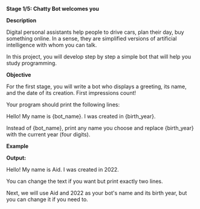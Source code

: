 **Stage 1/5: Chatty Bot welcomes you**

**Description**

Digital personal assistants help people to drive cars, plan their day, buy something online. In a sense, they are simplified versions of artificial intelligence with whom you can talk.

In this project, you will develop step by step a simple bot that will help you study programming.

**Objective**

For the first stage, you will write a bot who displays a greeting, its name, and the date of its creation. First impressions count!

Your program should print the following lines:

Hello! My name is {bot_name}.
I was created in {birth_year}.

Instead of {bot_name}, print any name you choose and replace {birth_year} with the current year (four digits).

**Example**

**Output:**

Hello! My name is Aid.
I was created in 2022.

You can change the text if you want but print exactly two lines.

Next, we will use Aid and 2022 as your bot's name and its birth year, but you can change it if you need to.
